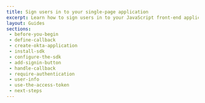 ```yaml
---
title: Sign users in to your single-page application
excerpt: Learn how to sign users in to your JavaScript front-end applications and require authentication using Okta's APIs and libraries.
layout: Guides
sections: 
 - before-you-begin
 - define-callback
 - create-okta-application
 - install-sdk
 - configure-the-sdk
 - add-signin-button
 - handle-callback
 - require-authentication
 - user-info
 - use-the-access-token
 - next-steps
---
```

